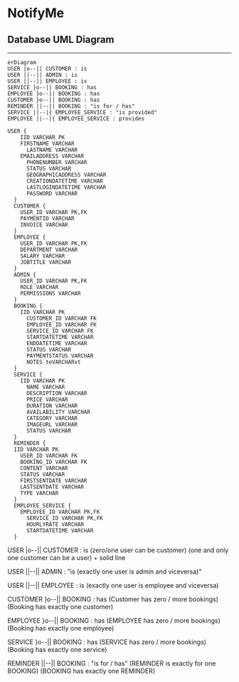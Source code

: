 # NotifyMe 
## Database UML Diagram
---
```mermaid
erDiagram
USER |o--|| CUSTOMER : is
USER ||--|| ADMIN : is
USER ||--|| EMPLOYEE : is
SERVICE }o--|| BOOKING : has
EMPLOYEE }o--|| BOOKING : has
CUSTOMER }o--|| BOOKING : has
REMINDER ||--|| BOOKING : "is for / has"
SERVICE ||--|{ EMPLOYEE_SERVICE : "is provided"
EMPLOYEE ||--|{ EMPLOYEE_SERVICE : provides

USER {
    IID VARCHAR PK
    FIRSTNAME VARCHAR 
	  LASTNAME VARCHAR
    EMAILADDRESS VARCHAR
	  PHONENUMBER VARCHAR
	  STATUS VARCHAR
	  GEOGRAPHICADDRESS VARCHAR
	  CREATIONDATETIME VARCHAR
	  LASTLOGINDATETIME VARCHAR
	  PASSWORD VARCHAR
  }
  CUSTOMER {
    USER_ID VARCHAR PK,FK
    PAYMENTID VARCHAR
    INVOICE VARCHAR 
  }
  EMPLOYEE {
    USER_ID VARCHAR PK,FK
    DEPARTMENT VARCHAR
    SALARY VARCHAR
    JOBTITLE VARCHAR
  }
  ADMIN {
    USER_ID VARCHAR PK,FK
    ROLE VARCHAR
    PERMISSIONS VARCHAR
  }
  BOOKING {
    IID VARCHAR PK
	  CUSTOMER_ID VARCHAR FK
	  EMPLOYEE_ID VARCHAR FK
	  SERVICE_ID VARCHAR FK
	  STARTDATETIME VARCHAR 
	  ENDDATETIME VARCHAR 
	  STATUS VARCHAR
	  PAYMENTSTATUS VARCHAR 
	  NOTES teVARCHARxt
  }
  SERVICE {
    IID VARCHAR PK
	  NAME VARCHAR
	  DESCRIPTION VARCHAR
	  PRICE VARCHAR 
	  DURATION VARCHAR 
	  AVAILABILITY VARCHAR 
	  CATEGORY VARCHAR 
	  IMAGEURL VARCHAR 
	  STATUS VARCHAR 
  }
  REMINDER {
  IID VARCHAR PK
	USER_ID VARCHAR FK
	BOOKING_ID VARCHAR FK
	CONTENT VARCHAR 
	STATUS VARCHAR 
	FIRSTSENTDATE VARCHAR 
	LASTSENTDATE VARCHAR 
	TYPE VARCHAR 
  }
  EMPLOYEE_SERVICE {
    EMPLOYEE_ID VARCHAR PK,FK
	  SERVICE_ID VARCHAR PK,FK
	  HOURLYRATE VARCHAR 
	  STARTDATETIME VARCHAR 
  }

 ```
USER |o--|| CUSTOMER : is (zero/one user can be customer) (one and only one customer can be a user) + solid line 

USER ||--|| ADMIN : "is (exactly one user is admin and viceversa)"

USER ||--|| EMPLOYEE : is (exactly one user is employee and viceversa)

CUSTOMER }o--|| BOOKING : has (Customer has zero / more bookings) (Booking has exactly one customer)

EMPLOYEE }o--|| BOOKING : has (EMPLOYEE has zero / more bookings) (Booking has exactly one employee)

SERVICE }o--|| BOOKING : has
(SERVICE has zero / more bookings) (Booking has exactly one service)

REMINDER ||--|| BOOKING : "is for / has" (REMINDER is exactly for one BOOKING) (BOOKING has exactly one REMINDER)
